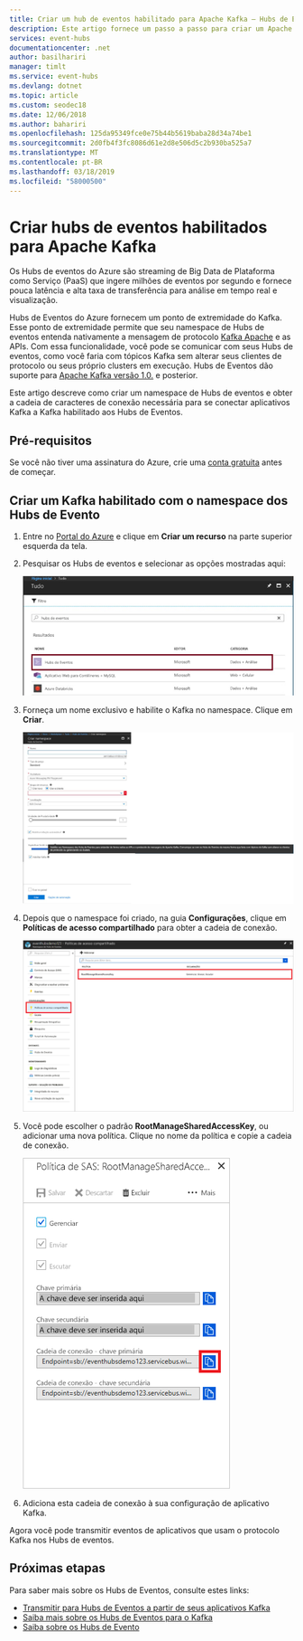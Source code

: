 ```yaml
---
title: Criar um hub de eventos habilitado para Apache Kafka – Hubs de Eventos do Azure | Microsoft Docs
description: Este artigo fornece um passo a passo para criar um Apache Kafka habilitado namespace de Hubs de eventos do Azure usando o portal do Azure.
services: event-hubs
documentationcenter: .net
author: basilhariri
manager: timlt
ms.service: event-hubs
ms.devlang: dotnet
ms.topic: article
ms.custom: seodec18
ms.date: 12/06/2018
ms.author: bahariri
ms.openlocfilehash: 125da95349fce0e75b44b5619baba28d34a74be1
ms.sourcegitcommit: 2d0fb4f3fc8086d61e2d8e506d5c2b930ba525a7
ms.translationtype: MT
ms.contentlocale: pt-BR
ms.lasthandoff: 03/18/2019
ms.locfileid: "58000500"
---
```

# <a name="create-apache-kafka-enabled-event-hubs"></a>Criar hubs de eventos habilitados para Apache Kafka

Os Hubs de eventos do Azure são streaming de Big Data de Plataforma como Serviço (PaaS) que ingere milhões de eventos por segundo e fornece pouca latência e alta taxa de transferência para análise em tempo real e visualização.

Hubs de Eventos do Azure fornecem um ponto de extremidade do Kafka. Esse ponto de extremidade permite que seu namespace de Hubs de eventos entenda nativamente a mensagem de protocolo [Kafka Apache](https://kafka.apache.org/intro) e as APIs. Com essa funcionalidade, você pode se comunicar com seus Hubs de eventos, como você faria com tópicos Kafka sem alterar seus clientes de protocolo ou seus próprio clusters em execução. Hubs de Eventos dão suporte para [Apache Kafka versão 1.0.](https://kafka.apache.org/10/documentation.html) e posterior.

Este artigo descreve como criar um namespace de Hubs de eventos e obter a cadeia de caracteres de conexão necessária para se conectar aplicativos Kafka a Kafka habilitado aos Hubs de Eventos.

## <a name="prerequisites"></a>Pré-requisitos

Se você não tiver uma assinatura do Azure, crie uma [conta gratuita](https://azure.microsoft.com/free/?ref=microsoft.com&utm_source=microsoft.com&utm_medium=docs&utm_campaign=visualstudio) antes de começar.

## <a name="create-a-kafka-enabled-event-hubs-namespace"></a>Criar um Kafka habilitado com o namespace dos Hubs de Evento

1. Entre no [Portal do Azure][Azure portal] e clique em **Criar um recurso** na parte superior esquerda da tela.

2. Pesquisar os Hubs de eventos e selecionar as opções mostradas aqui:
    
    ![Exportar para Hubs de Eventos no portal](./media/event-hubs-create-kafka-enabled/event-hubs-create-event-hubs.png)
 
3. Forneça um nome exclusivo e habilite o Kafka no namespace. Clique em **Criar**.
    
    ![Criar um namespace](./media/event-hubs-create-kafka-enabled/create-kafka-namespace.jpg)
 
4. Depois que o namespace foi criado, na guia **Configurações**, clique em **Políticas de acesso compartilhado** para obter a cadeia de conexão.

    ![Clique em Políticas de acesso compartilhado](./media/event-hubs-create/create-event-hub7.png)

5. Você pode escolher o padrão **RootManageSharedAccessKey**, ou adicionar uma nova política. Clique no nome da política e copie a cadeia de conexão. 
    
    ![Selecione uma política](./media/event-hubs-create/create-event-hub8.png)
 
6. Adiciona esta cadeia de conexão à sua configuração de aplicativo Kafka.

Agora você pode transmitir eventos de aplicativos que usam o protocolo Kafka nos Hubs de eventos.

## <a name="next-steps"></a>Próximas etapas

Para saber mais sobre os Hubs de Eventos, consulte estes links:

* [Transmitir para Hubs de Eventos a partir de seus aplicativos Kafka](event-hubs-quickstart-kafka-enabled-event-hubs.md)
* [Saiba mais sobre os Hubs de Eventos para o Kafka](event-hubs-for-kafka-ecosystem-overview.md)
* [Saiba sobre os Hubs de Evento](event-hubs-what-is-event-hubs.md)


[Azure portal]: https://portal.azure.com/
